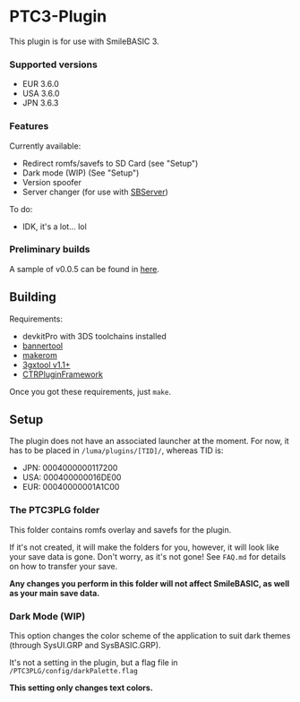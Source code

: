 # PTC3-Plugin

This plugin is for use with SmileBASIC 3.

### Supported versions

- EUR 3.6.0
- USA 3.6.0
- JPN 3.6.3

### Features

Currently available:

- Redirect romfs/savefs to SD Card (see "Setup")
- Dark mode (WIP) (See "Setup")
- Version spoofer
- Server changer (for use with [SBServer](https://github.com/trinitro21/sbserver))

To do:

- IDK, it's a lot... lol

### Preliminary builds

A sample of v0.0.5 can be found in [here](https://cyberyoshi64.github.io/assets/data/CY64-CYX-v0.0.5.zip).

## Building

Requirements:

- devkitPro with 3DS toolchains installed
- [bannertool](https://github.com/Steveice10/bannertool/releases/latest)
- [makerom](https://github.com/3DSGuy/Project_CTR/releases)
- [3gxtool v1.1+](https://gitlab.com/thepixellizeross/3gxtool/-/releases)
- [CTRPluginFramework](https://gitlab.com/thepixellizeross/ctrpluginframework/-/releases)

Once you got these requirements, just `make`.

## Setup

The plugin does not have an associated launcher at the moment.
For now, it has to be placed in `/luma/plugins/[TID]/`, whereas TID is:

- JPN: 0004000000117200
- USA: 000400000016DE00
- EUR: 00040000001A1C00

### The PTC3PLG folder

This folder contains romfs overlay and savefs for the plugin.

If it's not created, it will make the folders for you, however, it will look like your save data is gone. Don't worry, as it's not gone! See `FAQ.md` for details on how to transfer your save.

**Any changes you perform in this folder will not affect SmileBASIC, as well as your main save data.**

### Dark Mode (WIP)

This option changes the color scheme of the application to suit dark themes (through SysUI.GRP and SysBASIC.GRP).

It's not a setting in the plugin, but a flag file in `/PTC3PLG/config/darkPalette.flag`

**This setting only changes text colors.**